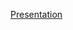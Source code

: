 [Presentation](https://docs.google.com/presentation/d/17Y8LVgpA-ev3lKPpz4gLIIqsej-lHzRyU9CCYE6SJcU/edit#slide=id.g18f1be7e074_0_0)
